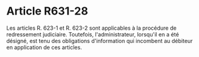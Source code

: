 # Article R631-28

Les articles R. 623-1 et R. 623-2 sont applicables à la procédure de redressement judiciaire. Toutefois, l'administrateur, lorsqu'il en a été désigné, est tenu des obligations d'information qui incombent au débiteur en application de ces articles.
